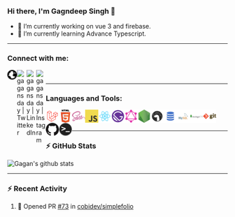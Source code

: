 ### Hi there, I'm Gagndeep Singh 👋

- 🔭 I’m currently working on vue 3 and firebase.
- 🌱 I’m currently learning Advance Typescript.
<!-- - 📫 How to reach me: [Twitter](https://twitter.com/gagansday) [Instagram](https://www.instagram.com/gagansday_/) -->

---

### Connect with me:

[<img align="left" alt="gagansday.com" width="22px" src="https://raw.githubusercontent.com/iconic/open-iconic/master/svg/globe.svg" />][website]
[<img align="left" alt="gagansday | Twitter" width="22px" src="https://cdn.jsdelivr.net/npm/simple-icons@v3/icons/twitter.svg" />][twitter]
[<img align="left" alt="gagansday | LinkedIn" width="22px" src="https://cdn.jsdelivr.net/npm/simple-icons@v3/icons/linkedin.svg" />][linkedin]
[<img align="left" alt="gagansday | Instagram" width="22px" src="https://cdn.jsdelivr.net/npm/simple-icons@v3/icons/instagram.svg" />][instagram]

<br />

---

### Languages and Tools:

[<img align="left" alt="Laravel" width="30px" src="https://raw.githubusercontent.com/github/explore/80688e429a7d4ef2fca1e82350fe8e3517d3494d/topics/laravel/laravel.png" />](website)
[<img align="left" alt="HTML5" width="30px" src="https://raw.githubusercontent.com/github/explore/80688e429a7d4ef2fca1e82350fe8e3517d3494d/topics/html/html.png" />](website)
[<img align="left" alt="Sass" width="30px" src="https://raw.githubusercontent.com/github/explore/80688e429a7d4ef2fca1e82350fe8e3517d3494d/topics/sass/sass.png" />](website)
[<img align="left" alt="JavaScript" width="30px" src="https://raw.githubusercontent.com/github/explore/80688e429a7d4ef2fca1e82350fe8e3517d3494d/topics/javascript/javascript.png" />](website)
[<img align="left" alt="React" width="30px" src="https://raw.githubusercontent.com/github/explore/80688e429a7d4ef2fca1e82350fe8e3517d3494d/topics/react/react.png" />](website)
[<img align="left" alt="Gatsby" width="30px" src="https://raw.githubusercontent.com/github/explore/e94815998e4e0713912fed477a1f346ec04c3da2/topics/gatsby/gatsby.png" />](website)
[<img align="left" alt="GraphQL" width="30px" src="https://raw.githubusercontent.com/github/explore/80688e429a7d4ef2fca1e82350fe8e3517d3494d/topics/graphql/graphql.png" />](website)
[<img align="left" alt="Node.js" width="30px" src="https://raw.githubusercontent.com/github/explore/80688e429a7d4ef2fca1e82350fe8e3517d3494d/topics/nodejs/nodejs.png" />](website)
[<img align="left" alt="Deno" width="30px" src="https://raw.githubusercontent.com/github/explore/361e2821e2dea67711cde99c9c40ed357061cf27/topics/deno/deno.png" />](website)
[<img align="left" alt="SQL" width="30px" src="https://raw.githubusercontent.com/github/explore/80688e429a7d4ef2fca1e82350fe8e3517d3494d/topics/sql/sql.png" />](website)
[<img align="left" alt="MySQL" width="30px" src="https://raw.githubusercontent.com/github/explore/80688e429a7d4ef2fca1e82350fe8e3517d3494d/topics/mysql/mysql.png" />](website)
[<img align="left" alt="MongoDB" width="30px" src="https://raw.githubusercontent.com/github/explore/80688e429a7d4ef2fca1e82350fe8e3517d3494d/topics/mongodb/mongodb.png" />](website)
[<img align="left" alt="Git" width="30px" src="https://raw.githubusercontent.com/github/explore/80688e429a7d4ef2fca1e82350fe8e3517d3494d/topics/git/git.png" />](website)
[<img align="left" alt="GitHub" width="30px" src="https://raw.githubusercontent.com/github/explore/78df643247d429f6cc873026c0622819ad797942/topics/github/github.png" />](website)
[<img align="left" alt="Terminal" width="30px" src="https://raw.githubusercontent.com/github/explore/80688e429a7d4ef2fca1e82350fe8e3517d3494d/topics/terminal/terminal.png" />](website)

<br />
<br />

---

### :zap: GitHub Stats

![Gagan's github stats](https://github-readme-stats.vercel.app/api?username=gagansday&count_private=true&show_icons=true)

---

### :zap: Recent Activity

<!--START_SECTION:activity-->

1. 💪 Opened PR [#73](https://github.com/cobidev/simplefolio/pull/73) in [cobidev/simplefolio](https://github.com/cobidev/simplefolio)
<!--END_SECTION:activity-->

[website]: https://gagandeepsingh.dev/
[twitter]: https://twitter.com/gagansday
[instagram]: https://instagram.com/gagansday_/
[linkedin]: https://www.linkedin.com/in/gagansday/
